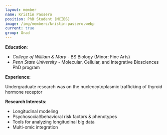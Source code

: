 ```yaml
---
layout: member
name: Kristin Passero
position: PhD Student (MCIBS)
image: /img/members/kristin-passero.webp
current: true
group: Grad
---
```


**Education**: 

  * *College of William & Mary* - BS Biology (Minor: Fine Arts)
  * *Penn State University* - Molecular, Cellular, and Integrative Biosciences PhD program

**Experience**:

Undergraduate research was on the nucleocytoplasmic trafficking of thyroid hormone receptor

**Research Interests**:

  * Longitudinal modeling
  * Psychosocial/behavioral risk factors & phenotypes
  * Tools for analyzing longitudinal big data
  * Multi-omic integration

